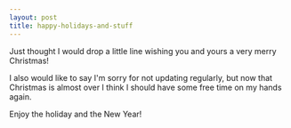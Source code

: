 ```yaml
---
layout: post
title: happy-holidays-and-stuff
---
```

Just thought I would drop a little line wishing you and yours a very
merry Christmas!

I also would like to say I'm sorry for not updating regularly, but now
that Christmas is almost over I think I should have some free time on my
hands again.

Enjoy the holiday and the New Year!
